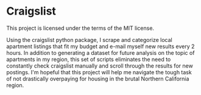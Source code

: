 # Craigslist
This project is licensed under the terms of the MIT license.

  Using the craigslist python package, I scrape and categorize local apartment listings that fit my budget and e-mail myself new results every 2 hours. In addition to generating a dataset for future analysis on the topic of apartments in my region, this set of scripts eliminates the need to constantly check craigslist manually and scroll through the results for new postings. I'm hopeful that this project will help me navigate the tough task of not drastically overpaying for housing in the brutal Northern California region.